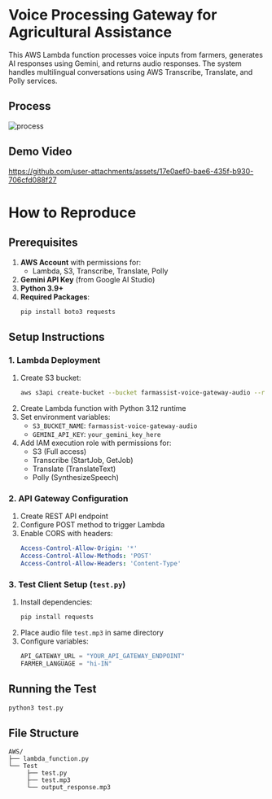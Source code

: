 # Voice Processing Gateway for Agricultural Assistance

This AWS Lambda function processes voice inputs from farmers, generates AI responses using Gemini, and returns audio responses. The system handles multilingual conversations using AWS Transcribe, Translate, and Polly services.

## Process
![process](https://github.com/user-attachments/assets/5c39c36b-e3a8-4c67-8f65-d6130d45ee48)


## Demo Video
https://github.com/user-attachments/assets/17e0aef0-bae6-435f-b930-706cfd088f27



# How to Reproduce

## Prerequisites
1. **AWS Account** with permissions for:
   - Lambda, S3, Transcribe, Translate, Polly
2. **Gemini API Key** (from Google AI Studio)
3. **Python 3.9+**
4. **Required Packages**:
   ```bash
   pip install boto3 requests
   ```

## Setup Instructions

### 1. Lambda Deployment
1. Create S3 bucket:
   ```bash
   aws s3api create-bucket --bucket farmassist-voice-gateway-audio --region us-west-2
   ```
2. Create Lambda function with Python 3.12 runtime
3. Set environment variables:
   - `S3_BUCKET_NAME`: `farmassist-voice-gateway-audio`
   - `GEMINI_API_KEY`: `your_gemini_key_here`
4. Add IAM execution role with permissions for:
   - S3 (Full access)
   - Transcribe (StartJob, GetJob)
   - Translate (TranslateText)
   - Polly (SynthesizeSpeech)

### 2. API Gateway Configuration
1. Create REST API endpoint
2. Configure POST method to trigger Lambda
3. Enable CORS with headers:
   ```yaml
   Access-Control-Allow-Origin: '*'
   Access-Control-Allow-Methods: 'POST'
   Access-Control-Allow-Headers: 'Content-Type'
   ```

### 3. Test Client Setup (`test.py`)
1. Install dependencies:
   ```bash
   pip install requests
   ```
2. Place audio file `test.mp3` in same directory
3. Configure variables:
   ```python
   API_GATEWAY_URL = "YOUR_API_GATEWAY_ENDPOINT"
   FARMER_LANGUAGE = "hi-IN"
   ```

## Running the Test
```bash
python3 test.py
```

## File Structure
```
AWS/
├── lambda_function.py
└── Test
     ├── test.py
     ├── test.mp3
     └── output_response.mp3
```
